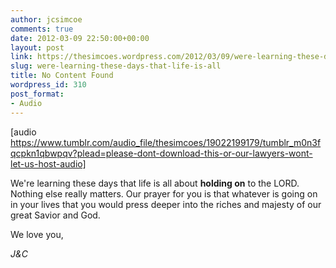 ```yaml
---
author: jcsimcoe
comments: true
date: 2012-03-09 22:50:00+00:00
layout: post
link: https://thesimcoes.wordpress.com/2012/03/09/were-learning-these-days-that-life-is-all/
slug: were-learning-these-days-that-life-is-all
title: No Content Found
wordpress_id: 310
post_format:
- Audio
---
```


[audio https://www.tumblr.com/audio_file/thesimcoes/19022199179/tumblr_m0n3fqcpkn1qbwpqv?plead=please-dont-download-this-or-our-lawyers-wont-let-us-host-audio]


We're learning these days that life is all about **holding on** to the LORD. Nothing else really matters. Our prayer for you is that whatever is going on in your lives that you would press deeper into the riches and majesty of our great Savior and God.




We love you,




_J&C_
